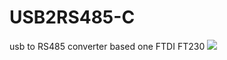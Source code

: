 # USB2RS485-C
usb to RS485 converter based one FTDI FT230
![](https://github.com/INNO-MAKER/Images-Folder/blob/main/USB2RS485-C.jpg)  
